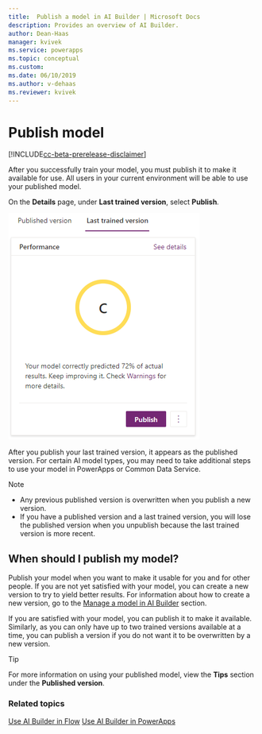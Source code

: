 ```yaml
---
title:  Publish a model in AI Builder | Microsoft Docs
description: Provides an overview of AI Builder.
author: Dean-Haas
manager: kvivek
ms.service: powerapps
ms.topic: conceptual
ms.custom: 
ms.date: 06/10/2019
ms.author: v-dehaas
ms.reviewer: kvivek
---
```


# Publish model 


[!INCLUDE[cc-beta-prerelease-disclaimer](./includes/cc-beta-prerelease-disclaimer.md)]

After you successfully train your model, you must publish it to make it available for use. All users in your current environment will be able to use your published model.

On the **Details** page, under **Last trained version**, select **Publish**.

![Publish model screen](media\publish-model.png "Publish model screen")

After you publish your last trained version, it appears as the published version. For certain AI model types, you may need to take additional steps to use your model in PowerApps or Common Data Service.

> [!NOTE]
> - Any previous published version is overwritten when you publish a new version.
> - If you have a published version and a last trained version, you will lose the published version when you unpublish because the last trained version is more recent.

## When should I publish my model?
Publish your model when you want to make it usable for you and for other people. If you are not yet satisfied with your model, you can create a new version to try to yield better results. For information about how to create a new version, go to the [Manage a model in AI Builder](manage-model-ai-builder.md) section. 

If you are satisfied with your model, you can publish it to make it available. Similarly, as you can only have up to two trained versions available at a time, you can publish a version if you do not want it to be overwritten by a new version.

> [!TIP]
> For more information on using your published model, view the **Tips** section under the **Published version**.

### Related topics
[Use AI Builder in Flow](ai-builder-in-flow-overview.md)
[Use AI Builder in PowerApps](ai-builder-in-powerapps-overview.md)
